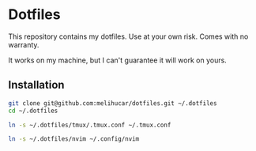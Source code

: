 # Dotfiles

This repository contains my dotfiles. Use at your own risk. Comes with no warranty. 

It works on my machine, but I can't guarantee it will work on yours.

## Installation

```bash
git clone git@github.com:melihucar/dotfiles.git ~/.dotfiles
cd ~/.dotfiles

ln -s ~/.dotfiles/tmux/.tmux.conf ~/.tmux.conf

ln -s ~/.dotfiles/nvim ~/.config/nvim
```
